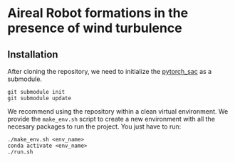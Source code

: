 # Aireal Robot formations in the presence of wind turbulence

## Installation


After cloning the repository, we need to initialize the [pytorch_sac](https://github.com/dipaco/pytorch_sac.git) as a submodule.

```
git submodule init
git submodule update
```

We recommend using the repository within a clean virtual environment. We provide the ```make_env.sh``` script to create a new environment with all the necesary packages to run the project. You just have to run:

```
./make_env.sh <env_name>
conda activate <env_name>
./run.sh
```




